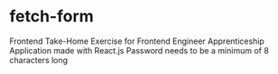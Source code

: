 # fetch-form
Frontend Take-Home Exercise for Frontend Engineer Apprenticeship
Application made with React.js 
Password needs to be a minimum of 8 characters long
